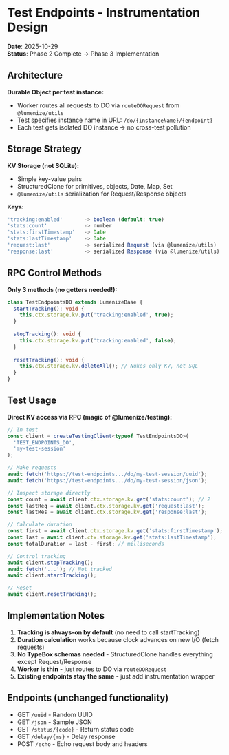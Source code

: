 # Test Endpoints - Instrumentation Design

**Date**: 2025-10-29  
**Status**: Phase 2 Complete → Phase 3 Implementation

## Architecture

**Durable Object per test instance:**
- Worker routes all requests to DO via `routeDORequest` from `@lumenize/utils`
- Test specifies instance name in URL: `/do/{instanceName}/{endpoint}`
- Each test gets isolated DO instance → no cross-test pollution

## Storage Strategy

**KV Storage (not SQLite):**
- Simple key-value pairs
- StructuredClone for primitives, objects, Date, Map, Set
- `@lumenize/utils` serialization for Request/Response objects

**Keys:**
```typescript
'tracking:enabled'       -> boolean (default: true)
'stats:count'            -> number
'stats:firstTimestamp'   -> Date
'stats:lastTimestamp'    -> Date
'request:last'           -> serialized Request (via @lumenize/utils)
'response:last'          -> serialized Response (via @lumenize/utils)
```

## RPC Control Methods

**Only 3 methods (no getters needed!):**
```typescript
class TestEndpointsDO extends LumenizeBase {
  startTracking(): void {
    this.ctx.storage.kv.put('tracking:enabled', true);
  }
  
  stopTracking(): void {
    this.ctx.storage.kv.put('tracking:enabled', false);
  }
  
  resetTracking(): void {
    this.ctx.storage.kv.deleteAll(); // Nukes only KV, not SQL
  }
}
```

## Test Usage

**Direct KV access via RPC (magic of @lumenize/testing):**
```typescript
// In test
const client = createTestingClient<typeof TestEndpointsDO>(
  'TEST_ENDPOINTS_DO',
  'my-test-session'
);

// Make requests
await fetch('https://test-endpoints.../do/my-test-session/uuid');
await fetch('https://test-endpoints.../do/my-test-session/json');

// Inspect storage directly
const count = await client.ctx.storage.kv.get('stats:count'); // 2
const lastReq = await client.ctx.storage.kv.get('request:last');
const lastRes = await client.ctx.storage.kv.get('response:last');

// Calculate duration
const first = await client.ctx.storage.kv.get('stats:firstTimestamp');
const last = await client.ctx.storage.kv.get('stats:lastTimestamp');
const totalDuration = last - first; // milliseconds

// Control tracking
await client.stopTracking();
await fetch('...'); // Not tracked
await client.startTracking();

// Reset
await client.resetTracking();
```

## Implementation Notes

1. **Tracking is always-on by default** (no need to call startTracking)
2. **Duration calculation** works because clock advances on new I/O (fetch requests)
3. **No TypeBox schemas needed** - StructuredClone handles everything except Request/Response
4. **Worker is thin** - just routes to DO via `routeDORequest`
5. **Existing endpoints stay the same** - just add instrumentation wrapper

## Endpoints (unchanged functionality)

- GET `/uuid` - Random UUID
- GET `/json` - Sample JSON
- GET `/status/{code}` - Return status code
- GET `/delay/{ms}` - Delay response
- POST `/echo` - Echo request body and headers

